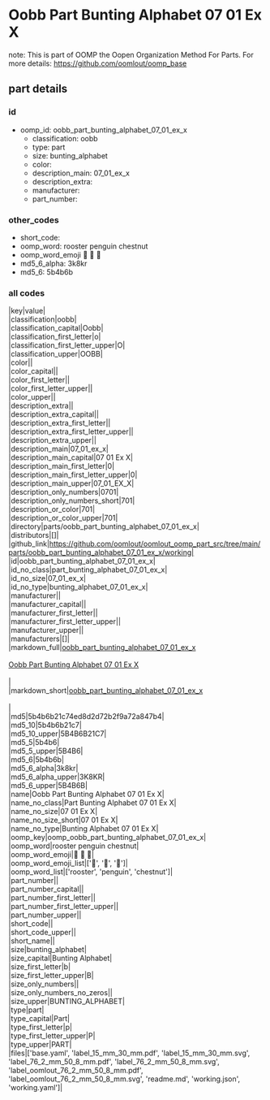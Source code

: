# Oobb Part Bunting Alphabet 07 01 Ex X  

note: This is part of OOMP the Oopen Organization Method For Parts. For more details: https://github.com/oomlout/oomp_base

##  part details





### id
* oomp_id: oobb_part_bunting_alphabet_07_01_ex_x
  * classification: oobb
  * type: part
  * size: bunting_alphabet
  * color: 
  * description_main: 07_01_ex_x
  * description_extra: 
  * manufacturer: 
  * part_number: 

### other_codes
* short_code: 
* oomp_word: rooster penguin chestnut
* oomp_word_emoji :rooster: :penguin: :chestnut:
* md5_6_alpha: 3k8kr
* md5_6: 5b4b6b

### all codes 
|key|value|  
|classification|oobb|  
|classification_capital|Oobb|  
|classification_first_letter|o|  
|classification_first_letter_upper|O|  
|classification_upper|OOBB|  
|color||  
|color_capital||  
|color_first_letter||  
|color_first_letter_upper||  
|color_upper||  
|description_extra||  
|description_extra_capital||  
|description_extra_first_letter||  
|description_extra_first_letter_upper||  
|description_extra_upper||  
|description_main|07_01_ex_x|  
|description_main_capital|07 01 Ex X|  
|description_main_first_letter|0|  
|description_main_first_letter_upper|0|  
|description_main_upper|07_01_EX_X|  
|description_only_numbers|0701|  
|description_only_numbers_short|701|  
|description_or_color|701|  
|description_or_color_upper|701|  
|directory|parts/oobb_part_bunting_alphabet_07_01_ex_x|  
|distributors|[]|  
|github_link|https://github.com/oomlout/oomlout_oomp_part_src/tree/main/parts/oobb_part_bunting_alphabet_07_01_ex_x/working|  
|id|oobb_part_bunting_alphabet_07_01_ex_x|  
|id_no_class|part_bunting_alphabet_07_01_ex_x|  
|id_no_size|07_01_ex_x|  
|id_no_type|bunting_alphabet_07_01_ex_x|  
|manufacturer||  
|manufacturer_capital||  
|manufacturer_first_letter||  
|manufacturer_first_letter_upper||  
|manufacturer_upper||  
|manufacturers|[]|  
|markdown_full|[oobb_part_bunting_alphabet_07_01_ex_x](https://github.com/oomlout/oomlout_oomp_part_src/tree/main/parts/oobb_part_bunting_alphabet_07_01_ex_x/working)<br>[](https://github.com/oomlout/oomlout_oomp_part_src/tree/main/parts/oobb_part_bunting_alphabet_07_01_ex_x/working)<br>[Oobb Part Bunting Alphabet 07 01 Ex X](https://github.com/oomlout/oomlout_oomp_part_src/tree/main/parts/oobb_part_bunting_alphabet_07_01_ex_x/working)<br><br>|  
|markdown_short|[oobb_part_bunting_alphabet_07_01_ex_x](https://github.com/oomlout/oomlout_oomp_part_src/tree/main/parts/oobb_part_bunting_alphabet_07_01_ex_x/working)<br><br>|  
|md5|5b4b6b21c74ed8d2d72b2f9a72a847b4|  
|md5_10|5b4b6b21c7|  
|md5_10_upper|5B4B6B21C7|  
|md5_5|5b4b6|  
|md5_5_upper|5B4B6|  
|md5_6|5b4b6b|  
|md5_6_alpha|3k8kr|  
|md5_6_alpha_upper|3K8KR|  
|md5_6_upper|5B4B6B|  
|name|Oobb Part Bunting Alphabet 07 01 Ex X|  
|name_no_class|Part Bunting Alphabet 07 01 Ex X|  
|name_no_size|07 01 Ex X|  
|name_no_size_short|07 01 Ex X|  
|name_no_type|Bunting Alphabet 07 01 Ex X|  
|oomp_key|oomp_oobb_part_bunting_alphabet_07_01_ex_x|  
|oomp_word|rooster penguin chestnut|  
|oomp_word_emoji|:rooster: :penguin: :chestnut:|  
|oomp_word_emoji_list|[':rooster:', ':penguin:', ':chestnut:']|  
|oomp_word_list|['rooster', 'penguin', 'chestnut']|  
|part_number||  
|part_number_capital||  
|part_number_first_letter||  
|part_number_first_letter_upper||  
|part_number_upper||  
|short_code||  
|short_code_upper||  
|short_name||  
|size|bunting_alphabet|  
|size_capital|Bunting Alphabet|  
|size_first_letter|b|  
|size_first_letter_upper|B|  
|size_only_numbers||  
|size_only_numbers_no_zeros||  
|size_upper|BUNTING_ALPHABET|  
|type|part|  
|type_capital|Part|  
|type_first_letter|p|  
|type_first_letter_upper|P|  
|type_upper|PART|  
|files|['base.yaml', 'label_15_mm_30_mm.pdf', 'label_15_mm_30_mm.svg', 'label_76_2_mm_50_8_mm.pdf', 'label_76_2_mm_50_8_mm.svg', 'label_oomlout_76_2_mm_50_8_mm.pdf', 'label_oomlout_76_2_mm_50_8_mm.svg', 'readme.md', 'working.json', 'working.yaml']|  
